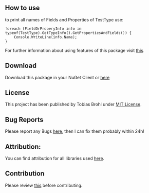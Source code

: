 ## How to use
to print all names of Fields and Properties of TestType use:

    foreach (FieldOrProperyInfo info in typeof(TestType).GetTypeInfo().GetPropertiesAndFields()) {
    	Console.WriteLine(info.Name);
    }

For further information about using features of this package visit [this](./CodingDoc.html).
## Download
Download this package in your NuGet Client or [here](https://www.nuget.org/packages/PropertyOrFieldInfo)
## License
This project has been published by Tobias Brohl under [MIT License](https://raw.githubusercontent.com/TheMinefighter/PropertyOrFieldInfo/master/LICENSE.md).
## Bug Reports
Please report any Bugs  [here](https://github.com/TheMinefighter/PropertyOrFieldInfo/issues), then I can fix them probably within 24h!
## Attribution:
You can find attribution for all libraries used [here](./acknowledgements.html).
## Contribution
Please review [this](https://raw.githubusercontent.com/TheMinefighter/PropertyOrFieldInfo/master/CONTRIBUTING.md) before contributing.
